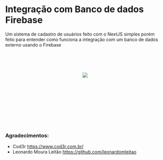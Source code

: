 # Integração com Banco de dados Firebase
Um sistema de cadastro de usuários feito com o NextJS simples porém feito para entender como funciona a integração com um banco de dados externo
usando o Firebase

<br>
<br>
<br>

<p align="center">
  <img src="https://upload.wikimedia.org/wikipedia/commons/thumb/3/37/Firebase_Logo.svg/1200px-Firebase_Logo.svg.png">
</p>


<br>
<br>
<br>
<br>
<br>
<br>
<br>
<br>
<h3>Agradecimentos:</h3>
<ul>
<li>Cod3r <a href="https://www.cod3r.com.br/">https://www.cod3r.com.br/</a></li>
<li>Leonardo Moura Leitão <a href="https://github.com/leonardomleitao">https://github.com/leonardomleitao</a></li>
</ul>
